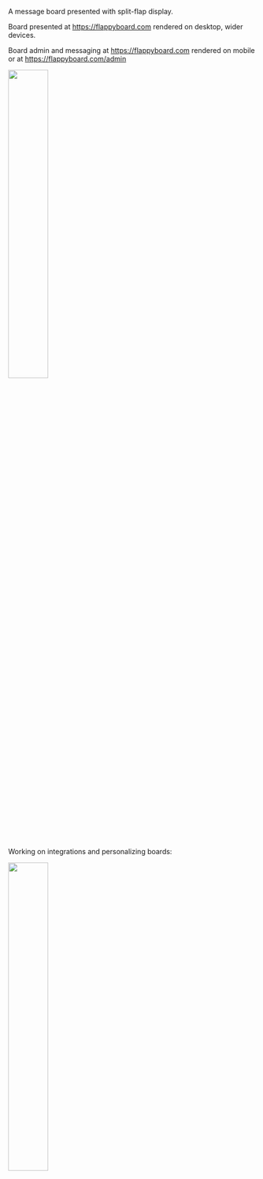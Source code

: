 A message board presented with split-flap display.

Board presented at https://flappyboard.com rendered on desktop, wider devices.

Board admin and messaging at https://flappyboard.com rendered on mobile or at https://flappyboard.com/admin

<div>
  <img src="https://firebasestorage.googleapis.com/v0/b/processing-editor.appspot.com/o/flapboard.gif?alt=media&token=34e60d48-9c86-4ac3-b8a2-380b1a4b0766" width="40%" />
</div>

Working on integrations and personalizing boards:

<div>
  <img src="https://firebasestorage.googleapis.com/v0/b/processing-editor.appspot.com/o/flap2.gif?alt=media&token=d22ac0db-0c80-456f-ba28-54d3b1d80ea6" width="40%" />
</div>
